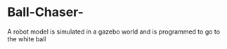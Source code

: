 # Ball-Chaser-
A robot model is simulated in a gazebo world and is programmed to go to the white ball
